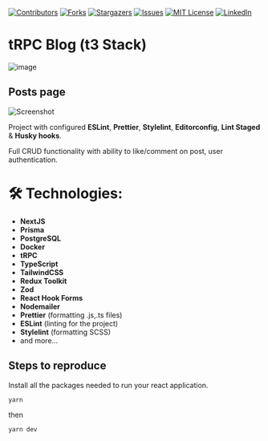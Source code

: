 [![Contributors][contributors-shield]][contributors-url]
[![Forks][forks-shield]][forks-url]
[![Stargazers][stars-shield]][stars-url]
[![Issues][issues-shield]][issues-url]
[![MIT License][license-shield]][license-url]
[![LinkedIn][linkedin-shield]][linkedin-url]

# tRPC Blog (t3 Stack)

![image](https://user-images.githubusercontent.com/39880364/186832033-10e4a2fc-9e1e-48f2-b8bb-0cd971553eb2.png)

## Posts page

![Screenshot](https://user-images.githubusercontent.com/39880364/186832199-fb72750e-1101-4f04-ac86-33f318fee653.png)

Project with configured **ESLint**, **Prettier**, **Stylelint**, **Editorconfig**, **Lint Staged** & **Husky hooks**.

Full CRUD functionality with ability to like/comment on post, user authentication.

# 🛠 Technologies:

- **NextJS**
- **Prisma**
- **PostgreSQL**
- **Docker**
- **tRPC**
- **TypeScript**
- **TailwindCSS**
- **Redux Toolkit**
- **Zod**
- **React Hook Forms**
- **Nodemailer**
- **Prettier** (formatting .js,.ts files)
- **ESLint** (linting for the project)
- **Stylelint** (formatting SCSS)
- and more...

## Steps to reproduce

Install all the packages needed to run your react application.

```shell
yarn
```

then

```shell
yarn dev
```

<!-- MARKDOWN LINKS & IMAGES SHIELDS -->
<!-- https://www.markdownguide.org/basic-syntax/#reference-style-links -->

[contributors-shield]: https://img.shields.io/github/contributors/nikmace/trpc-blog.svg?style=for-the-badge
[contributors-url]: https://github.com/nikmace/trpc-blog/graphs/contributors
[forks-shield]: https://img.shields.io/github/forks/nikmace/trpc-blog.svg?style=for-the-badge
[forks-url]: https://github.com/nikmace/trpc-blog/network/members
[stars-shield]: https://img.shields.io/github/stars/nikmace/trpc-blog.svg?style=for-the-badge
[stars-url]: https://github.com/nikmace/trpc-blog/stargazers
[issues-shield]: https://img.shields.io/github/issues/nikmace/trpc-blog.svg?style=for-the-badge
[issues-url]: https://github.com/nikmace/trpc-blog/issues
[license-shield]: https://img.shields.io/github/license/nikmace/trpc-blog.svg?style=for-the-badge
[license-url]: https://github.com/nikmace/trpc-blog/blob/master/LICENSE
[linkedin-shield]: https://img.shields.io/badge/-LinkedIn-black.svg?style=for-the-badge&logo=linkedin&colorB=555
[linkedin-url]: https://linkedin.com/in/nikita-baranov-34a7ba1a2
[product-screenshot]: images/screenshot.png
